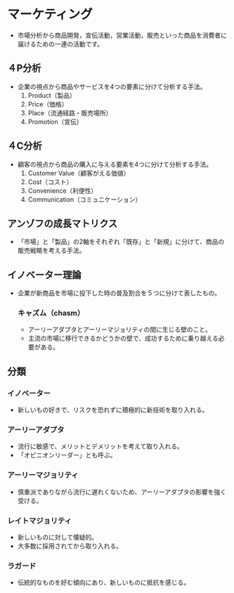 # マーケティング
- 市場分析から商品開発，宣伝活動，営業活動，販売といった商品を消費者に届けるための一連の活動です。

## ４P分析
- 企業の視点から商品やサービスを4つの要素に分けて分析する手法。
    1. Product（製品）
    2. Price（価格）
    3. Place（流通経路・販売場所）
    4. Promotion（宣伝）

## ４C分析
- 顧客の視点から商品の購入に与える要素を4つに分けて分析する手法。
    1. Customer Value（顧客がえる価値）
    2. Cost（コスト）
    3. Convenience（利便性）
    4. Communication（コミュニケーション）

## アンゾフの成長マトリクス
- 「市場」と「製品」の2軸をそれぞれ「既存」と「新規」に分けて、商品の販売戦略を考える手法。

## イノベーター理論
- 企業が新商品を市場に投下した時の普及割合を５つに分けて表したもの。
    
    ### キャズム（chasm）
    - アーリーアダプタとアーリーマジョリティの間に生じる壁のこと。
    - 主流の市場に移行できるかどうかの壁で、成功するために乗り越える必要がある。
      
## 分類

### イノベーター
- 新しいもの好きで、リスクを恐れずに積極的に新技術を取り入れる。

### アーリーアダプタ
- 流行に敏感で、メリットとデメリットを考えて取り入れる。
- 「オピニオンリーダー」とも呼ぶ。

### アーリーマジョリティ
- 慎重派でありながら流行に遅れくないため、アーリーアダプタの影響を強く受ける。

### レイトマジョリティ
- 新しいものに対して懐疑的。
- 大多数に採用されてから取り入れる。

### ラガード
- 伝統的なものを好む傾向にあり、新しいものに抵抗を感じる。
